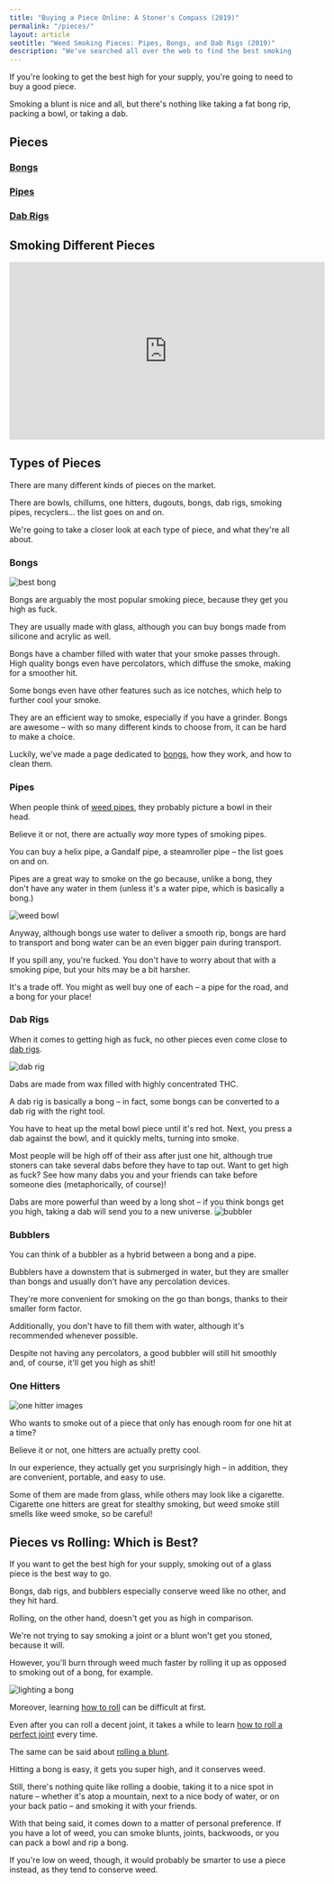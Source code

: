 ```yaml
---
title: "Buying a Piece Online: A Stoner's Compass (2019)"
permalink: "/pieces/"
layout: article
seotitle: "Weed Smoking Pieces: Pipes, Bongs, and Dab Rigs (2019)"
description: "We've searched all over the web to find the best smoking pieces. Whether you're looking for a bong, pipe, or a dab rig, we've got your back." 
---
```


If you're looking to get the best high for your supply, you're going to need to buy a good piece. 

Smoking a blunt is nice and all, but there's nothing like taking a fat bong rip, packing a bowl, or taking a dab. 

## Pieces

<div class="row">
                <div class="col-1-of-3">
                <a href="/pieces/bongs/">
                   <div class="feature-box">
                                <i class="feature-box__icon feature-box__icon-blunt fas fa-bong"></i>
                                <h3 class="u-margin-bottom-small heading-tertiary">Bongs</h3>
                        </div>
                </a>
                </div>
                <div class="col-1-of-3">
                <a href="/pieces/pipes/">
                    <div class="feature-box">
                           <i class="feature-box__icon feature-box__icon-joint fas fa-bong"></i>
                            <h3 class="u-margin-bottom-small heading-tertiary">Pipes</h3>
                        </div>
                </a>
                </div>
                <div class="col-1-of-3">
                <a href="/pieces/dab-rigs/">
                     <div class="feature-box">
                         <i class="feature-box__icon feature-box__icon-backwood fas fa-bong"></i>
                            <h3 class="u-margin-bottom-small heading-tertiary">Dab Rigs</h3>
                        </div>
                </a>
                </div>
            </div>

## Smoking Different Pieces 

<div class="iframeVideo">
<iframe width="560" height="315" src="https://www.youtube.com/embed/EHmTjohfzLk" frameborder="0" allow="accelerometer; autoplay; encrypted-media; gyroscope; picture-in-picture" allowfullscreen></iframe>
</div>

## Types of Pieces 

There are many different kinds of pieces on the market. 

There are bowls, chillums, one hitters, dugouts, bongs, dab rigs, smoking pipes, recyclers... the list goes on and on.

We're going to take a closer look at each type of piece, and what they're all about. 

### Bongs 
<img alt="best bong" class="lazyload img-right" data-src="/images/bongs/bong-img.jpg">

Bongs are arguably the most popular smoking piece, because they get you high as fuck. 

They are usually made with glass, although you can buy bongs made from silicone and acrylic as well. 

Bongs have a chamber filled with water that your smoke passes through. High quality bongs even have percolators, which diffuse the smoke, making for a smoother hit.

Some bongs even have other features such as ice notches, which help to further cool your smoke. 

They are an efficient way to smoke, especially if you have a grinder. Bongs are awesome – with so many different kinds to choose from, it can be hard to make a choice. 

Luckily, we've made a page dedicated to [bongs](/pieces/bongs/), how they work, and how to clean them. 

### Pipes 

When people think of [weed pipes](/pieces/pipes/), they probably picture a bowl in their head.

Believe it or not, there are actually *way* more types of smoking pipes. 

You can buy a helix pipe, a Gandalf pipe, a steamroller pipe – the list goes on and on. 

Pipes are a great way to smoke on the go because, unlike a bong, they don't have any water in them (unless it's a water pipe, which is basically a bong.)

<img alt="weed bowl" class="lazyload img-left" data-src="/images/bowls/bowl-img.jpg">

Anyway, although bongs use water to deliver a smooth rip, bongs are hard to transport and bong water can be an even bigger pain during transport. 

If you spill any, you're fucked. You don't have to worry about that with a smoking pipe, but your hits may be a bit harsher. 

It's a trade off. You might as well buy one of each – a pipe for the road, and a bong for your place!

### Dab Rigs

When it comes to getting high as fuck, no other pieces even come close to [dab rigs](/pieces/dab-rigs/). 

<img alt="dab rig" class="lazyload img-right" data-src="/images/dab-rigs/dab-rig-img.jpg">

Dabs are made from wax filled with highly concentrated THC. 

A dab rig is basically a bong – in fact, some bongs can be converted to a dab rig with the right tool. 

You have to heat up the metal bowl piece until it's red hot. Next, you press a dab against the bowl, and it quickly melts, turning into smoke. 

Most people will be high off of their ass after just one hit, although true stoners can take several dabs before they have to tap out. Want to get high as fuck? See how many dabs you and your friends can take before someone dies (metaphorically, of course)!

Dabs are more powerful than weed by a long shot – if you think bongs get you high, taking a dab will send you to a new universe. 
<img alt="bubbler" class="lazyload img-right" data-src="/images/bubblers/bubbler-img.jpg">

### Bubblers 

You can think of a bubbler as a hybrid between a bong and a pipe. 

Bubblers have a downstem that is submerged in water, but they are smaller than bongs and usually don't have any percolation devices. 

They're more convenient for smoking on the go than bongs, thanks to their smaller form factor. 

Additionally, you don't have to fill them with water, although it's recommended whenever possible. 

Despite not having any percolators, a good bubbler will still hit smoothly and, of course, it'll get you high as shit!

### One Hitters 
<img alt="one hitter images" class="lazyload img-right" data-src="/images/one-hitters/one-hitter-img.jpg">

Who wants to smoke out of a piece that only has enough room for one hit at a time?

Believe it or not, one hitters are actually pretty cool. 

In our experience, they actually get you surprisingly high – in addition, they are convenient, portable, and easy to use. 

Some of them are made from glass, while others may look like a cigarette. Cigarette one hitters are great for stealthy smoking, but weed smoke still smells like weed smoke, so be careful!

## Pieces vs Rolling: Which is Best? 

If you want to get the best high for your supply, smoking out of a glass piece is the best way to go. 

Bongs, dab rigs, and bubblers especially conserve weed like no other, and they hit hard. 

Rolling, on the other hand, doesn't get you as high in comparison. 

We're not trying to say smoking a joint or a blunt won't get you stoned, because it will. 

However, you'll burn through weed much faster by rolling it up as opposed to smoking out of a bong, for example. 

<img alt="lighting a bong" class="lazyload img-middle" data-src="/images/bongs/lighting-bowl.jpg">

Moreover, learning [how to roll](/how-to-roll/) can be difficult at first. 

Even after you can roll a decent joint, it takes a while to learn [how to roll a perfect joint](/how-to-roll/joint/) every time. 

The same can be said about [rolling a blunt](/how-to-roll/blunt/). 

Hitting a bong is easy, it gets you super high, and it conserves weed. 

Still, there's nothing quite like rolling a doobie, taking it to a nice spot in nature – whether it's atop a mountain, next to a nice body of water, or on your back patio – and smoking it with your friends. 

With that being said, it comes down to a matter of personal preference. If you have a lot of weed, you can smoke blunts, joints, backwoods, or you can pack a bowl and rip a bong. 

If you're low on weed, though, it would probably be smarter to use a piece instead, as they tend to conserve weed. 